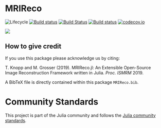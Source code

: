 # MRIReco

![Lifecycle](https://img.shields.io/badge/lifecycle-experimental-orange.svg)<!--
![Lifecycle](https://img.shields.io/badge/lifecycle-maturing-blue.svg)
![Lifecycle](https://img.shields.io/badge/lifecycle-stable-green.svg)
![Lifecycle](https://img.shields.io/badge/lifecycle-retired-orange.svg)
![Lifecycle](https://img.shields.io/badge/lifecycle-archived-red.svg)
![Lifecycle](https://img.shields.io/badge/lifecycle-dormant-blue.svg) -->
[![Build status](https://github.com/tknopp/RegularizedLeastSquares.jl/workflows/CI/badge.svg)](https://github.com/tknopp/RegularizedLeastSquares.jl/actions)
[![Build Status](https://travis-ci.org/MagneticResonanceImaging/MRIReco.jl.svg?branch=master)](https://travis-ci.com/MagneticResonanceImaging/MRIReco.jl)
[![Build status](https://ci.appveyor.com/api/projects/status/cndx45nw2vuayo1j/branch/master?svg=true)](https://ci.appveyor.com/project/tknopp/mrireco-jl/branch/master)
[![codecov.io](http://codecov.io/github/MagneticResonanceImaging/MRIReco.jl/coverage.svg?branch=master)](http://codecov.io/github/MagneticResonanceImaging/MRIReco.jl?branch=master)


[![](https://img.shields.io/badge/docs-latest-blue.svg)](https://magneticresonanceimaging.github.io/MRIReco.jl/latest)

## How to give credit
If you use this package please acknowledge us by citing:

T. Knopp and M. Grosser (2019). MRIReco.jl: An Extensible Open-Source Image Reconstruction Framework written in Julia. *Proc. ISMRM* 2019.

A BibTeX file is directly contained within this package `MRIReco.bib`.

# Community Standards

This project is part of the Julia community and follows the [Julia community standards](https://julialang.org/community/standards/). 

